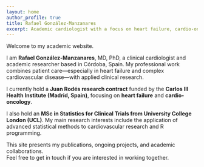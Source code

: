 ```yaml
---
layout: home
author_profile: true
title: Rafael González-Manzanares
excerpt: Academic cardiologist with a focus on heart failure, cardio-oncology, and applied statistics.
---
```


Welcome to my academic website.

I am **Rafael González-Manzanares**, MD, PhD, a clinical cardiologist and academic researcher based in Córdoba, Spain. My professional work combines patient care—especially in heart failure and complex cardiovascular disease—with applied clinical research.

I currently hold a **Juan Rodés research contract** funded by the **Carlos III Health Institute (Madrid, Spain)**, focusing on **heart failure** and **cardio-oncology**.

I also hold an **MSc in Statistics for Clinical Trials from University College London (UCL)**. My main research interests include the application of advanced statistical methods to cardiovascular research and R programming.

This site presents my publications, ongoing projects, and academic collaborations.  
Feel free to get in touch if you are interested in working together.
